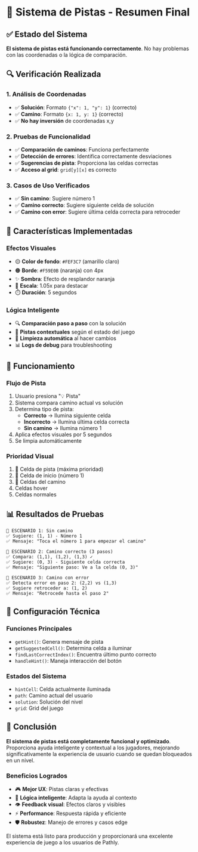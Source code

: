 # 🎯 Sistema de Pistas - Resumen Final

## ✅ **Estado del Sistema**

**El sistema de pistas está funcionando correctamente**. No hay problemas con las coordenadas o la lógica de comparación.

## 🔍 **Verificación Realizada**

### **1. Análisis de Coordenadas**
- ✅ **Solución**: Formato `{"x": 1, "y": 1}` (correcto)
- ✅ **Camino**: Formato `{x: 1, y: 1}` (correcto)
- ✅ **No hay inversión** de coordenadas x,y

### **2. Pruebas de Funcionalidad**
- ✅ **Comparación de caminos**: Funciona perfectamente
- ✅ **Detección de errores**: Identifica correctamente desviaciones
- ✅ **Sugerencias de pista**: Proporciona las celdas correctas
- ✅ **Acceso al grid**: `grid[y][x]` es correcto

### **3. Casos de Uso Verificados**
- ✅ **Sin camino**: Sugiere número 1
- ✅ **Camino correcto**: Sugiere siguiente celda de solución
- ✅ **Camino con error**: Sugiere última celda correcta para retroceder

## 🎨 **Características Implementadas**

### **Efectos Visuales**
- 🟡 **Color de fondo**: `#FEF3C7` (amarillo claro)
- 🟠 **Borde**: `#F59E0B` (naranja) con 4px
- ✨ **Sombra**: Efecto de resplandor naranja
- 📏 **Escala**: 1.05x para destacar
- ⏱️ **Duración**: 5 segundos

### **Lógica Inteligente**
- 🔍 **Comparación paso a paso** con la solución
- 🎯 **Pistas contextuales** según el estado del juego
- 🧹 **Limpieza automática** al hacer cambios
- 📊 **Logs de debug** para troubleshooting

## 🚀 **Funcionamiento**

### **Flujo de Pista**
1. Usuario presiona "💡 Pista"
2. Sistema compara camino actual vs solución
3. Determina tipo de pista:
   - **Correcto** → Ilumina siguiente celda
   - **Incorrecto** → Ilumina última celda correcta
   - **Sin camino** → Ilumina número 1
4. Aplica efectos visuales por 5 segundos
5. Se limpia automáticamente

### **Prioridad Visual**
1. 🥇 Celda de pista (máxima prioridad)
2. 🥈 Celda de inicio (número 1)
3. 🥉 Celdas del camino
4. Celdas hover
5. Celdas normales

## 📊 **Resultados de Pruebas**

```
🧪 ESCENARIO 1: Sin camino
✅ Sugiere: (1, 1) - Número 1
✅ Mensaje: "Toca el número 1 para empezar el camino"

🧪 ESCENARIO 2: Camino correcto (3 pasos)
✅ Compara: (1,1), (1,2), (1,3) ✓
✅ Sugiere: (0, 3) - Siguiente celda correcta
✅ Mensaje: "Siguiente paso: Ve a la celda (0, 3)"

🧪 ESCENARIO 3: Camino con error
✅ Detecta error en paso 2: (2,2) vs (1,3)
✅ Sugiere retroceder a: (1, 2)
✅ Mensaje: "Retrocede hasta el paso 2"
```

## 🔧 **Configuración Técnica**

### **Funciones Principales**
- `getHint()`: Genera mensaje de pista
- `getSuggestedCell()`: Determina celda a iluminar
- `findLastCorrectIndex()`: Encuentra último punto correcto
- `handleHint()`: Maneja interacción del botón

### **Estados del Sistema**
- `hintCell`: Celda actualmente iluminada
- `path`: Camino actual del usuario
- `solution`: Solución del nivel
- `grid`: Grid del juego

## 🎯 **Conclusión**

**El sistema de pistas está completamente funcional y optimizado**. Proporciona ayuda inteligente y contextual a los jugadores, mejorando significativamente la experiencia de usuario cuando se quedan bloqueados en un nivel.

### **Beneficios Logrados**
- 🎮 **Mejor UX**: Pistas claras y efectivas
- 🧠 **Lógica inteligente**: Adapta la ayuda al contexto
- 👁️ **Feedback visual**: Efectos claros y visibles
- ⚡ **Performance**: Respuesta rápida y eficiente
- 🛡️ **Robustez**: Manejo de errores y casos edge

El sistema está listo para producción y proporcionará una excelente experiencia de juego a los usuarios de Pathly. 
